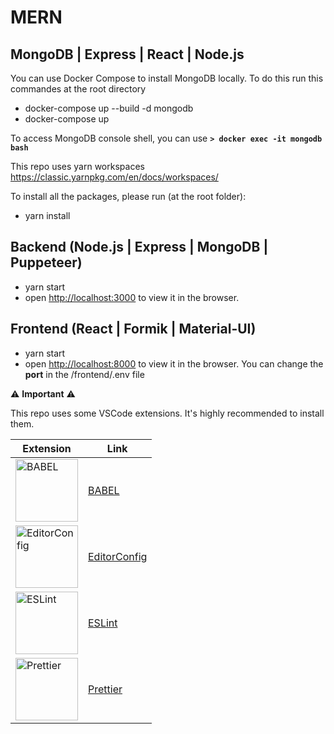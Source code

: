 # MERN

## MongoDB | Express | React | Node.js

You can use Docker Compose to install MongoDB locally.
To do this run this commandes at the root directory

- docker-compose up --build -d mongodb
- docker-compose up

To access MongoDB console shell, you can use **`> docker exec -it mongodb bash`**

This repo uses yarn workspaces
https://classic.yarnpkg.com/en/docs/workspaces/

To install all the packages, please run (at the root folder):

- yarn install

## Backend (Node.js | Express | MongoDB | Puppeteer)

- yarn start
- open [http://localhost:3000](http://localhost:3000) to view it in the browser.

## Frontend (React | Formik | Material-UI)

- yarn start
- open [http://localhost:8000](http://localhost:8000) to view it in the browser. You can change the **port** in the /frontend/.env file


:warning: 	__**Important**__ :warning:

This repo uses some VSCode extensions. It's highly recommended to install them.

| Extension | Link |
|-----------|------|
| <img src="https://github.com/wassim-azirar/mern/blob/master/images/babel.svg" alt="BABEL" width="100"/> | [BABEL](https://marketplace.visualstudio.com/items?itemName=mgmcdermott.vscode-language-babel) |
| <img src="https://github.com/wassim-azirar/mern/blob/master/images/editorconfig.png" alt="EditorConfig" width="100"/> | [EditorConfig](https://marketplace.visualstudio.com/items?itemName=EditorConfig.EditorConfig) |
| <img src="https://github.com/wassim-azirar/mern/blob/master/images/eslint.svg" alt="ESLint" width="100"/> | [ESLint](https://marketplace.visualstudio.com/items?itemName=dbaeumer.vscode-eslint) |
| <img src="https://github.com/wassim-azirar/mern/blob/master/images/prettier.png" alt="Prettier" width="100"/> | [Prettier](https://marketplace.visualstudio.com/items?itemName=esbenp.prettier-vscode) |
